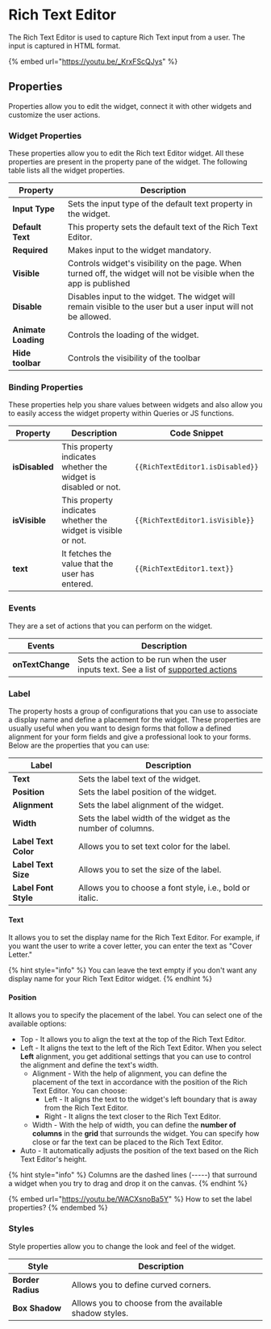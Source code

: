 # Rich Text Editor

The Rich Text Editor is used to capture Rich Text input from a user. The input is captured in HTML format.

{% embed url="https://youtu.be/_KrxFScQJys" %}

## Properties

Properties allow you to edit the widget, connect it with other widgets and customize the user actions.

### Widget Properties

These properties allow you to edit the Rich text Editor widget. All these properties are present in the property pane of the widget. The following table lists all the widget properties.

| Property            | Description                                                                                                         |
| ------------------- | ------------------------------------------------------------------------------------------------------------------- |
| **Input Type**      | Sets the input type of the default text property in the widget.                                                     |
| **Default Text**    | This property sets the default text of the Rich Text Editor.                                                        |
| **Required**        | Makes input to the widget mandatory.                                                                                |
| **Visible**         | Controls widget's visibility on the page. When turned off, the widget will not be visible when the app is published |
| **Disable**         | Disables input to the widget. The widget will remain visible to the user but a user input will not be allowed.      |
| **Animate Loading** | Controls the loading of the widget.                                                                                 |
| **Hide toolbar**    | Controls the visibility of the toolbar                                                                              |

### Binding Properties

These properties help you share values between widgets and also allow you to easily access the widget property within Queries or JS functions.

| Property       | Description                                                    | Code Snippet                     |
| -------------- | -------------------------------------------------------------- | -------------------------------- |
| **isDisabled** | This property indicates whether the widget is disabled or not. | `{{RichTextEditor1.isDisabled}}` |
| **isVisible**  | This property indicates whether the widget is visible or not.  | `{{RichTextEditor1.isVisible}}`  |
| **text**       | It fetches the value that the user has entered.                | `{{RichTextEditor1.text}}`       |

### Events

They are a set of actions that you can perform on the widget.

| Events           | Description                                                                                                        |   |
| ---------------- | ------------------------------------------------------------------------------------------------------------------ | - |
| **onTextChange** | Sets the action to be run when the user inputs text. See a list of [supported actions](../appsmith-framework-1.md) |   |

### Label

The property hosts a group of configurations that you can use to associate a display name and define a placement for the widget. These properties are usually useful when you want to design forms that follow a defined alignment for your form fields and give a professional look to your forms. Below are the properties that you can use:

| Label                | Description                                                  |
| -------------------- | ------------------------------------------------------------ |
| **Text**             | Sets the label text of the widget.                           |
| **Position**         | Sets the label position of the widget.                       |
| **Alignment**        | Sets the label alignment of the widget.                      |
| **Width**            | Sets the label width of the widget as the number of columns. |
| **Label Text Color** | Allows you to set text color for the label.                  |
| **Label Text Size**  | Allows you to set the size of the label.                     |
| **Label Font Style** | Allows you to choose a font style, i.e., bold or italic.     |

#### **Text**

It allows you to set the display name for the Rich Text Editor. For example, if you want the user to write a cover letter, you can enter the text as "Cover Letter."

{% hint style="info" %}
You can leave the text empty if you don't want any display name for your Rich Text Editor widget.
{% endhint %}

#### **Position**

It allows you to specify the placement of the label. You can select one of the available options:

* Top - It allows you to align the text at the top of the Rich Text Editor.
* Left - It aligns the text to the left of the Rich Text Editor. When you select **Left** alignment, you get additional settings that you can use to control the alignment and define the text's width.
  * Alignment - With the help of alignment, you can define the placement of the text in accordance with the position of the Rich Text Editor. You can choose:
    * Left - It aligns the text to the widget's left boundary that is away from the Rich Text Editor.
    * Right - It aligns the text closer to the Rich Text Editor.
  * Width - With the help of width, you can define the **number of columns** in the **grid** that surrounds the widget. You can specify how close or far the text can be placed to the Rich Text Editor.
* Auto - It automatically adjusts the position of the text based on the Rich Text Editor's height.

{% hint style="info" %}
Columns are the dashed lines (-----) that surround a widget when you try to drag and drop it on the canvas.
{% endhint %}

{% embed url="https://youtu.be/WACXsnoBa5Y" %}
How to set the label properties?
{% endembed %}

### Styles

Style properties allow you to change the look and feel of the widget.

| Style             | Description                                            |   |
| ----------------- | ------------------------------------------------------ | - |
| **Border Radius** | Allows you to define curved corners.                   |   |
| **Box Shadow**    | Allows you to choose from the available shadow styles. |   |
